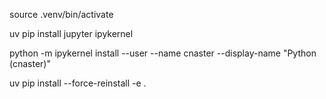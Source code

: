 source .venv/bin/activate

uv pip install jupyter ipykernel

python -m ipykernel install --user --name cnaster --display-name "Python (cnaster)"

uv pip install --force-reinstall -e .